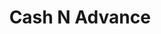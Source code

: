 ---
title: Cash N Advance
slug: cash-n-advance
updated-on: '2024-05-30T13:44:31.749Z'
created-on: '2024-05-30T13:41:46.671Z'
published-on: '2024-05-30T13:54:32.469Z'
f_city-state-2:
- cms/city/bakersfield-ca.md
- cms/city/barstow-ca.md
- cms/city/oceanside-ca.md
- cms/city/ramona-ca.md
- cms/city/lakewood-co.md
- cms/city/westminster-co.md
- cms/city/aurora-co.md
- cms/city/augusta-ga.md
- cms/city/hephzibah-ga.md
- cms/city/valdosta-ga.md
- cms/city/savannah-ga.md
- cms/city/dublin-ga.md
- cms/city/columbus-ga.md
- cms/city/honolulu-hi.md
- cms/city/grove-ky.md
- cms/city/pembroke-ky.md
- cms/city/wyoming-mi.md
- cms/city/temple-tx.md
- cms/city/lakewood-wa.md
- cms/city/spanaway-wa.md
- cms/city/imperial-beach-ca.md
- cms/city/grand-rapids-mi.md
f_locations:
- cms/payday-loan/cash-n-advance-7936.md
- cms/payday-loan/cash-n-advance-7937.md
- cms/payday-loan/cash-n-advance-7938.md
- cms/payday-loan/cash-n-advance-7939.md
- cms/payday-loan/cash-n-advance-7940.md
- cms/payday-loan/cash-n-advance-7941.md
- cms/payday-loan/cash-n-advance-7942.md
- cms/payday-loan/cash-n-advance-7943.md
- cms/payday-loan/cash-n-advance-7944.md
- cms/payday-loan/cash-n-advance-7945.md
- cms/payday-loan/cash-n-advance-7946.md
- cms/payday-loan/cash-n-advance-7947.md
- cms/payday-loan/cash-n-advance-7948.md
- cms/payday-loan/cash-n-advance-7949.md
- cms/payday-loan/cash-n-advance-7950.md
- cms/payday-loan/cash-n-advance-7951.md
- cms/payday-loan/cash-n-advance-7952.md
- cms/payday-loan/cash-n-advance-7953.md
- cms/payday-loan/cash-n-advance-7954.md
- cms/payday-loan/cash-n-advance-7955.md
- cms/payday-loan/cash-n-advance-7956.md
- cms/payday-loan/cash-n-advance-7957.md
- cms/payday-loan/cash-n-advance-7958.md
- cms/payday-loan/cash-n-advance-7959.md
- cms/payday-loan/cash-n-advance-7960.md
- cms/payday-loan/cash-n-advance-7961.md
- cms/payday-loan/cash-n-advance-7962.md
- cms/payday-loan/cash-n-advance-7963.md
- cms/payday-loan/cash-n-advance-7964.md
- cms/payday-loan/cash-n-advance-7965.md
- cms/payday-loan/cash-n-advance-7966.md
- cms/payday-loan/cash-n-advance-7967.md
- cms/payday-loan/cash-n-advance-7968.md
- cms/payday-loan/cash-n-advance-7969.md
- cms/payday-loan/cash-n-advance-7970.md
f_states:
- cms/state/california.md
- cms/state/colorado.md
- cms/state/georgia.md
- cms/state/hawaii.md
- cms/state/kentucky.md
- cms/state/michigan.md
- cms/state/texas.md
- cms/state/washington.md
layout: '[company].html'
tags: company
---